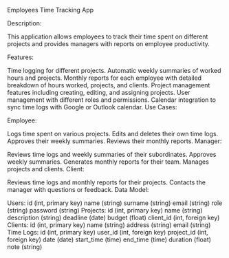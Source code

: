 Employees Time Tracking App

Description:

This application allows employees to track their time spent on different projects and provides managers with reports on employee productivity.

Features:

Time logging for different projects.
Automatic weekly summaries of worked hours and projects.
Monthly reports for each employee with detailed breakdown of hours worked, projects, and clients.
Project management features including creating, editing, and assigning projects.
User management with different roles and permissions.
Calendar integration to sync time logs with Google or Outlook calendar.
Use Cases:

Employee:

Logs time spent on various projects.
Edits and deletes their own time logs.
Approves their weekly summaries.
Reviews their monthly reports.
Manager:

Reviews time logs and weekly summaries of their subordinates.
Approves weekly summaries.
Generates monthly reports for their team.
Manages projects and clients.
Client:

Reviews time logs and monthly reports for their projects.
Contacts the manager with questions or feedback.
Data Model:

Users:
id (int, primary key)
name (string)
surname (string)
email (string)
role (string)
password (string)
Projects:
id (int, primary key)
name (string)
description (string)
deadline (date)
budget (float)
client_id (int, foreign key)
Clients:
id (int, primary key)
name (string)
address (string)
email (string)
Time Logs:
id (int, primary key)
user_id (int, foreign key)
project_id (int, foreign key)
date (date)
start_time (time)
end_time (time)
duration (float)
note (string)


